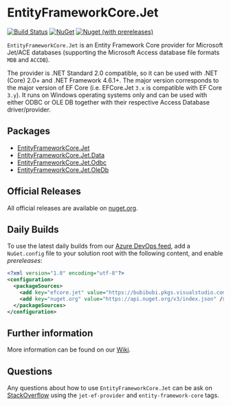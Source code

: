 # EntityFrameworkCore.Jet
[![Build Status](https://bubibubi.visualstudio.com/EntityFrameworkCore.Jet/_apis/build/status/bubibubi.EntityFrameworkCore.Jet?branchName=master)](https://bubibubi.visualstudio.com/EntityFrameworkCore.Jet/_build/latest?definitionId=1&branchName=master)
[![NuGet](https://img.shields.io/nuget/v/EntityFrameworkCore.Jet.svg?style=flat-square&label=nuget)](https://www.nuget.org/packages/EntityFrameworkCore.Jet/)
[![Nuget (with prereleases)](https://img.shields.io/nuget/vpre/EntityFrameworkCore.Jet?style=flat-square)](https://www.nuget.org/packages/EntityFrameworkCore.Jet/)

`EntityFrameworkCore.Jet` is an Entity Framework Core provider for Microsoft Jet/ACE databases (supporting the Microsoft Access database file formats `MDB` and `ACCDB`).

The provider is .NET Standard 2.0 compatible, so it can be used with .NET (Core) 2.0+ and .NET Framework 4.6.1+.
The major version corresponds to the major version of EF Core (i.e. EFCore.Jet `3.x` is compatible with EF Core `3.y`).
It runs on Windows operating systems only and can be used with either ODBC or OLE DB together with their respective Access Database driver/provider.

## Packages

* [EntityFrameworkCore.Jet](https://www.nuget.org/packages/EntityFrameworkCore.Jet/)
* [EntityFrameworkCore.Jet.Data](https://www.nuget.org/packages/EntityFrameworkCore.Jet.Data/)
* [EntityFrameworkCore.Jet.Odbc](https://www.nuget.org/packages/EntityFrameworkCore.Jet.Odbc/)
* [EntityFrameworkCore.Jet.OleDb](https://www.nuget.org/packages/EntityFrameworkCore.Jet.OleDb/)

## Official Releases
All official releases are available on [nuget.org](https://www.nuget.org/packages/EntityFrameworkCore.Jet/).

## Daily Builds
To use the latest daily builds from our [Azure DevOps feed](https://bubibubi.visualstudio.com/EntityFrameworkCore.Jet/_packaging?_a=feed&feed=public%40Local), add a `NuGet.config` file to your solution root with the following content, and enable _prereleases_:

```xml
<?xml version="1.0" encoding="utf-8"?>
<configuration>
  <packageSources>
    <add key="efcore.jet" value="https://bubibubi.pkgs.visualstudio.com/EntityFrameworkCore.Jet/_packaging/public/nuget/v3/index.json" />
    <add key="nuget.org" value="https://api.nuget.org/v3/index.json" />
  </packageSources>
</configuration>
```
  
## Further information
More information can be found on our [Wiki](https://www.github.com/bubibubi/EntityFrameworkCore.Jet/wiki).

## Questions
Any questions about how to use `EntityFrameworkCore.Jet` can be ask on [StackOverflow](https://stackoverflow.com/) using the `jet-ef-provider` and `entity-framework-core` tags.
